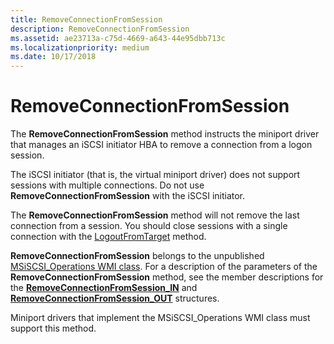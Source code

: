 ```yaml
---
title: RemoveConnectionFromSession
description: RemoveConnectionFromSession
ms.assetid: ae23713a-c75d-4669-a643-44e95dbb713c
ms.localizationpriority: medium
ms.date: 10/17/2018
---
```


# RemoveConnectionFromSession


The **RemoveConnectionFromSession** method instructs the miniport driver that manages an iSCSI initiator HBA to remove a connection from a logon session.

The iSCSI initiator (that is, the virtual miniport driver) does not support sessions with multiple connections. Do not use **RemoveConnectionFromSession** with the iSCSI initiator.

The **RemoveConnectionFromSession** method will not remove the last connection from a session. You should close sessions with a single connection with the [LogoutFromTarget](logoutfromtarget.md) method.

**RemoveConnectionFromSession** belongs to the unpublished [MSiSCSI\_Operations WMI class](msiscsi-operations-wmi-class.md). For a description of the parameters of the **RemoveConnectionFromSession** method, see the member descriptions for the [**RemoveConnectionFromSession\_IN**](https://docs.microsoft.com/windows-hardware/drivers/ddi/iscsiop/ns-iscsiop-_removeconnectionfromsession_in) and [**RemoveConnectionFromSession\_OUT**](https://docs.microsoft.com/windows-hardware/drivers/ddi/iscsiop/ns-iscsiop-_removeconnectionfromsession_out) structures.

Miniport drivers that implement the MSiSCSI\_Operations WMI class must support this method.

 

 





